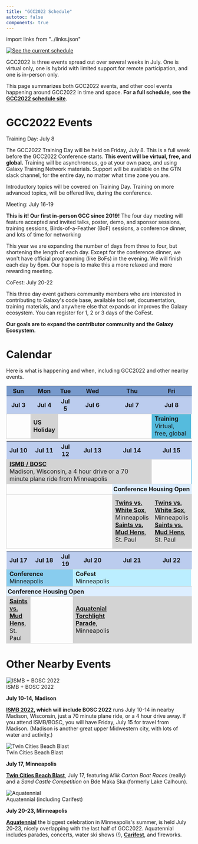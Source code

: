 ```yaml
---
title: "GCC2022 Schedule"
autotoc: false
components: true
---
```


import links from "../links.json"
<link-box :links="links" />

<div class="float-right">

[![See the current schedule](/images/events/gcc2022/schedule/schedule-thumb.png)](https://gcc2022.sched.com/)

</div>

<p class="lead">GCC2022 is three events spread out over several weeks in July.  One is virtual only, one is hybrid with limited support for remote participation, and one is in-person only.</p>

This page summarizes both GCC2022 events, and other cool events happening around GCC2022 in time and space.  **For a full schedule, see the [GCC2022 schedule site](https://gcc2022.sched.com/)**.

# GCC2022 Events

<div class="card-deck">

<!-- Training Day -->
<div class="card" style="min-width: 25%; max-width: 40rem;">
<div class="card-header">
Training Day: July 8
</div>

The GCC2022 Training Day will be held on Friday, July 8.  This is a full week before the GCC2022 Conference starts.  **This event will be virtual, free, and global.** Training will be asynchronous, go at your own pace, and using Galaxy Training Network materials.  Support will be available on the GTN slack channel, for the entire day, no matter what time zone you are.

Introductory topics will be covered on Training Day.  Training on more advanced topics, will be offered live, during the conference.

</div>

<!-- GCC2022 Conference -->
<div class="card" style="min-width: 35%; max-width: 40rem;">
<div class="card-header">
Meeting: July 16-19
</div>

**This is it!  Our first in-person GCC since 2019!**  The four day meeting will feature accepted and invited talks, poster, demo, and sponsor sessions, training sessions, Birds-of-a-Feather (BoF) sessions, a conference dinner, and lots of time for networking

This year we are expanding the number of days from three to four, but shortening the length of each day.  Except for the conference dinner, we won't have official programming (like BoFs) in the evening.  We will finish each day by 6pm.  Our hope is to make this a more relaxed and more rewarding meeting.

</div>

<!-- CoFest -->
<div class="card" style="min-width: 25%; max-width: 40rem;">
<div class="card-header">
CoFest: July 20-22
</div>

This three day event gathers community members who are interested in contributing to Galaxy's code base, available tool set, documentation, training materials, and anywhere else that expands or improves the Galaxy ecosystem.  You can register for 1, 2 or 3 days of the CoFest.

**Our goals are to expand the contributor community and the Galaxy Ecosystem.**

</div>
</div>

# Calendar

Here is what is happening and when, including GCC2022 and other nearby events.

<table>
<tr class="lead text-center" style="background-color: #79C;">
<th style="min-width: 12%; padding: 0.2em;">Sun</th>
<th style="min-width: 12%; padding: 0.2em;">Mon</th>
<th style="min-width: 12%; padding: 0.2em;">Tue</th>
<th style="min-width: 12%; padding: 0.2em;">Wed</th>
<th style="min-width: 12%; padding: 0.2em;">Thu</th>
<th style="min-width: 12%; padding: 0.2em;">Fri</th>
<th style="min-width: 12%; padding: 0.2em;">Sat</th>
</tr>
<tr></tr>
<tr class="text-center" style="background-color: #BCE">
<th>Jul 3</th>
<th>Jul 4</th>
<th>Jul 5</th>
<th>Jul 6</th>
<th>Jul 7</th>
<th>Jul 8</th>
<th>Jul 9</th>
</tr>
<tr style="border: 1px solid lightgray">
<td></td>
<td style="background-color: lightgray;"><strong>US Holiday</strong></td>
<td></td>
<td></td>
<td></td>
<td style="background-color: #5BD;"><span class="lead"><strong>Training</strong></span><br /> Virtual, free, global</td>
<td></td>
</tr>
<tr>
<td colspan="7"></td>
</tr>
<tr class="text-center" style="background-color: #BCE">
<th>Jul 10</th>
<th>Jul 11</th>
<th>Jul 12</th>
<th>Jul 13</th>
<th>Jul 14</th>
<th>Jul 15</th>
<th>Jul 16</th>
</tr>
<tr style="border: 1px solid lightgray">
<td colspan="5" style="background-color: lightgray;"><strong><a href="https://www.iscb.org/ismb2022">ISMB / BOSC</a></strong><br />Madison, Wisconsin, a 4 hour drive or a 70 minute plane ride from Minneapolis</td>
<td></td>
<td style="background-color: #8CE;"><span class="lead"><strong>Conference</strong></span><br />Minneapolis</td>
</tr>
<tr class="text-center" style="border: 1px solid lightgray">
<td colspan="4" style="padding: 0.2em;"></td>
<td colspan="3" class="small" style="padding: 0.2em; background-color: #DEF;"><strong>Conference Housing Open</a></strong></td>
</tr>
<tr style="border: 1px solid lightgray">
<td></td>
<td></td>
<td></td>
<td></td>
<td class="small" style="background-color: lightgray;"><strong><a href="https://www.mlb.com/twins">Twins vs. White Sox</a></strong>, Minneapolis<br /><strong><a href="https://www.milb.com/st-paul">Saints vs. Mud Hens</a></strong>, St. Paul</td>
<td class="small" style="background-color: lightgray;"><strong><a href="https://www.mlb.com/twins">Twins vs. White Sox</a></strong>, Minneapolis<br /><strong><a href="https://www.milb.com/st-paul">Saints vs. Mud Hens</a></strong>, St. Paul</td>
<td class="small" style="background-color: lightgray;"><strong><a href="https://www.tcbeachblast.com/">Twin Cities Beach Blast</a></strong>, Minneapolis<br /><strong><a href="https://www.milb.com/st-paul">Saints vs. Mud Hens</a></strong>, St. Paul</td>
</tr>
<tr>
<td colspan="7"></td>
</tr>
<tr class="text-center" style="background-color: #BCE">
<th>Jul 17</th>
<th>Jul 18</th>
<th>Jul 19</th>
<th>Jul 20</th>
<th>Jul 21</th>
<th>Jul 22</th>
<th>Jul 23</th>
</tr>
<tr style="border: 1px solid lightgray">
<td colspan="3" style="background-color: #8CE;"><span class="lead"><strong>Conference</strong></span><br />Minneapolis</td>
<td colspan="3" style="background-color: #BEF;"><span class="lead"><strong>CoFest</strong></span><br />Minneapolis</td>
<td></td>
</tr>
<tr class="text-center" style="border: 1px solid lightgray">
<td colspan="7" class="small" style="padding: 0.2em; background-color: #DEF;"><strong>Conference Housing Open</a></strong></td>
</tr>
<tr style="border: 1px solid lightgray">
<td class="small" style="background-color: lightgray;"><strong><a href="https://www.milb.com/st-paul">Saints vs. Mud Hens</a></strong>, St. Paul</td>
<td></td>
<td></td>
<td class="small" style="background-color: lightgray;"><strong><a href="https://www.aquatennial.com/">Aquatenial</a><br /><a href="https://www.aquatennial.com/torchlightparade/">Torchlight Parade</a></strong>, Minneapolis</td>
<td colspan="2" style="background-color: lightgray;"></td>
<td class="small" style="background-color: lightgray;"><strong><br /><a href="https://www.aquatennial.com/fireworks/">Fireworks</a></strong>, Minneapolis</td>
</tr>
</table>


# Other Nearby Events
<div class="card-deck">


  <!-- ISMB-->
  <div class="card" style="min-width: 25%; max-width: 40rem;">
    <img src="/images/events/2022-ismb-bosc/ismb-banner-cropped.png" class="card-img-top" alt="ISMB + BOSC 2022" />
    <div class="card-header">
    ISMB + BOSC 2022
    </div>

**July 10-14, Madison**

**[ISMB 2022](https://www.iscb.org/ismb2022), which will include BOSC 2022** runs July 10-14 in nearby Madison, Wisconsin, just a 70 minute plane ride, or a 4 hour drive away.  If you attend ISMB/BOSC, you will have Friday, July 15 for travel from Madison.  (Madison is another great upper Midwestern city, with lots of water and activity.)

  </div>

  <!-- Beach Blast -->
  <div class="card" style="min-width: 25%; max-width: 40rem;">
    <img src="/images/events/gcc2022/twin-cities-beach-blast.png" class="card-img-top" alt="Twin Cities Beach Blast" />
    <div class="card-header">
    Twin Cities Beach Blast
    </div>

**July 17, Minneapolis**

**[Twin Cities Beach Blast](https://www.tcbeachblast.com/)**, July 17, featuring *Milk Carton Boat Races* (really) and a *Sand Castle Competition* on Bde Maka Ska (formerly Lake Calhoun).

  </div>

  <!-- Aquatennial -->
  <div class="card" style="min-width: 25%; max-width: 40rem;">
    <img src="/images/events/gcc2022/fireworks.jpg" class="card-img-top" alt="Aquatennial" />
    <div class="card-header">
      Aquatennial (including Carifest)
    </div>

**July 20-23, Minneapolis**

**[Aquatennial](https://www.aquatennial.com/)** the biggest celebration in Minneapolis's summer, is held July 20-23, nicely overlapping with the last half of GCC2022.  Aquatennial includes parades, concerts, water ski shows (!), [**Carifest**](https://carifest.org/), and fireworks.

  </div>

</div>
